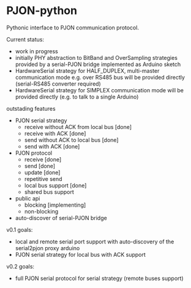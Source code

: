 # PJON-python
Pythonic interface to PJON communication protocol.

Current status: 
- work in progress
- initially PHY abstraction to BitBand and OverSampling strategies provided by a serial-PJON bridge implemented as Arduino sketch
- HardwareSerial strategy for HALF_DUPLEX, multi-master communication mode e.g. over RS485 bus will be provided directly (serial-RS485 converter required)
- HardwareSerial strategy for SIMPLEX communication mode will be provided directly (e.g. to talk to a single Arduino)

outstading features
- PJON serial strategy
  - receive without ACK from local bus [done]
  - receive with ACK [done]
  - send without ACK to local bus [done]
  - send with ACK [done]
- PJON protocol
  - receive [done]
  - send [done]
  - update [done]
  - repetitive send
  - local bus support [done]
  - shared bus support
- public api
  - blocking [implementing]
  - non-blocking
- auto-discover of serial-PJON bridge

v0.1 goals:
- local and remote serial port support with auto-discovery of the serial2pjon proxy arduino
- PJON serial strategy for local bus with ACK support

v0.2 goals:
- full PJON serial protocol for serial strategy (remote buses support)

